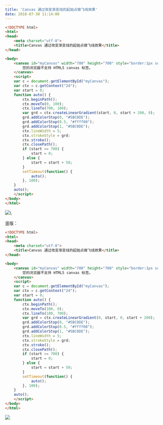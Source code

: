 ```yaml
---
title: 'Canvas 通过改变渐变线的起始点做飞线效果'
date: 2018-07-30 11:14:00
---   
```

```html
<!DOCTYPE html>
<html>
<head>
    <meta charset="utf-8">
    <title>Canvas 通过改变渐变线的起始点做飞线效果</title>
</head>

<body>
    <canvas id="myCanvas" width="700" height="700" style="border:1px solid #d3d3d3;">
        您的浏览器不支持 HTML5 canvas 标签。
    </canvas>
    <script>
    var c = document.getElementById("myCanvas");
    var ctx = c.getContext("2d");
    var start = 0;
    function auto() {
        ctx.beginPath();
        ctx.moveTo(0, 100);
        ctx.lineTo(700, 100);
        var grd = ctx.createLinearGradient(start, 0, start + 200, 0);
        grd.addColorStop(0, "#5BC0DE");
        grd.addColorStop(0.5, "#ffff00");
        grd.addColorStop(1, "#5BC0DE");
        ctx.lineWidth = 5;
        ctx.strokeStyle = grd;
        ctx.stroke();
        ctx.closePath();
        if (start >= 700) {
            start = 0;
        } else {
            start = start + 50;
        }
        setTimeout(function() {
            auto();
        }, 100);
    }
    auto();
    </script>
</body>
</html>
```

![](https://img-blog.csdn.net/20180730111319288?watermark/2/text/aHR0cHM6Ly9ibG9nLmNzZG4ubmV0L3h1dG9uZ2Jhbw/font/5a6L5L2T/fontsize/400/fill/I0JBQkFCMA/dissolve/70)\\

竖版：

```html
<!DOCTYPE html>
<html>
<head>
    <meta charset="utf-8">
    <title>Canvas 通过改变渐变线的起始点做飞线效果</title>
</head>

<body>
    <canvas id="myCanvas" width="700" height="700" style="border:1px solid #d3d3d3;">
        您的浏览器不支持 HTML5 canvas 标签。
    </canvas>
    <script>
    var c = document.getElementById("myCanvas");
    var ctx = c.getContext("2d");
    var start = 0;
    function auto() {
        ctx.beginPath();
        ctx.moveTo(100, 0);
        ctx.lineTo(100, 700);
        var grd = ctx.createLinearGradient(0, start, 0, start + 200);
        grd.addColorStop(0, "#5BC0DE");
        grd.addColorStop(0.5, "#ffff00");
        grd.addColorStop(1, "#5BC0DE");
        ctx.lineWidth = 5;
        ctx.strokeStyle = grd;
        ctx.stroke();
        ctx.closePath();
        if (start >= 700) {
            start = 0;
        } else {
            start = start + 50;
        }
        setTimeout(function() {
            auto();
        }, 100);
    }
    auto();
    </script>
</body>
</html>
```

![](https://img-blog.csdn.net/20180730112555433?watermark/2/text/aHR0cHM6Ly9ibG9nLmNzZG4ubmV0L3h1dG9uZ2Jhbw/font/5a6L5L2T/fontsize/400/fill/I0JBQkFCMA/dissolve/70)